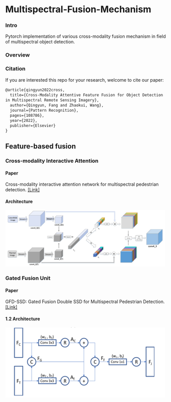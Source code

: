# Multispectral-Fusion-Mechanism

### Intro
Pytorch implementation of various cross-modality fusion mechanism in field of multispectral object detection.

### Overview




### Citation
If you are interested this repo for your research, welcome to cite our paper:

```
@article{qingyun2022cross,
  title={Cross-Modality Attentive Feature Fusion for Object Detection in Multispectral Remote Sensing Imagery},
  author={Qingyun, Fang and Zhaokui, Wang},
  journal={Pattern Recognition},
  pages={108786},
  year={2022},
  publisher={Elsevier}
}
```


## Feature-based fusion
### Cross-modality Interactive Attention
#### Paper
Cross-modality interactive attention network for multispectral pedestrian detection. [[Link]](https://www.sciencedirect.com/science/article/abs/pii/S1566253518304111)
#### Architecture
<div align="left">
<img src="https://github.com/DocF/Multispectral-Fusion-Mechanism/blob/main/fig/cia.png" width="500">
</div>


### Gated Fusion Unit
#### Paper
GFD-SSD: Gated Fusion Double SSD for Multispectral Pedestrian Detection. [[Link]](https://arxiv.org/abs/1903.06999)
#### 1.2 Architecture
<div align="left">
<img src="https://github.com/DocF/Multispectral-Fusion-Mechanism/blob/main/fig/gfu.png" width="500">
</div>



